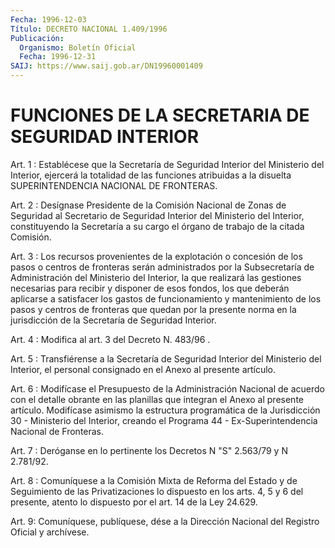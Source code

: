 ```yaml
---
Fecha: 1996-12-03
Título: DECRETO NACIONAL 1.409/1996
Publicación:
  Organismo: Boletín Oficial
  Fecha: 1996-12-31
SAIJ: https://www.saij.gob.ar/DN19960001409
---
```

# FUNCIONES DE LA SECRETARIA DE SEGURIDAD INTERIOR

<a id="1"></a>
Art.  1 : Establécese que la Secretaría de  Seguridad  Interior del Ministerio del Interior, ejercerá la totalidad de las funciones atribuidas  a  la  disuelta  SUPERINTENDENCIA NACIONAL DE FRONTERAS.

<a id="2"></a>
Art. 2 : Desígnase Presidente  de  la Comisión Nacional de Zonas de Seguridad al Secretario de Seguridad  Interior  del  Ministerio del Interior,  constituyendo  la  Secretaría  a  su cargo el órgano  de trabajo de la citada Comisión.

<a id="3"></a>
Art. 3 : Los recursos provenientes de la explotación o concesión de los  pasos  o  centros  de  fronteras  serán administrados  por  la Subsecretaría de Administración del Ministerio del Interior, la que realizará las gestiones necesarias para  recibir y disponer de esos fondos,  los  que  deberán  aplicarse a satisfacer  los  gastos  de funcionamiento y mantenimiento  de los pasos y centros de fronteras que  quedan  por  la  presente  norma  en  la  jurisdicción  de  la Secretaría de Seguridad Interior.

<a id="4"></a>
Art. 4 : Modifica al art. 3  del  Decreto N. 483/96 .

<a id="5"></a>
Art.  5  :  Transfiérense a la Secretaría de Seguridad Interior del Ministerio del  Interior,  el  personal  consignado  en el Anexo al presente artículo.

<a id="6"></a>
Art. 6 : Modifícase el Presupuesto de la Administración Nacional de acuerdo  con  el  detalle obrante en las planillas que integran  el Anexo  al  presente artículo.  Modifícase  asimismo  la  estructura programática  de  la  Jurisdicción  30  -  Ministerio del Interior, creando el Programa 44 - Ex-Superintendencia  Nacional de Fronteras.

<a id="7"></a>
Art. 7 : Deróganse en lo pertinente los Decretos N "S" 2.563/79 y N 2.781/92.

<a id="8"></a>
Art. 8 : Comuníquese a la Comisión Mixta de Reforma del Estado y de Seguimiento de las Privatizaciones lo dispuesto en los arts. 4, 5 y 6 del presente, atento lo dispuesto por el art. 14 de la Ley 24.629.

<a id="9"></a>
Art. 9: Comuníquese,  publíquese, dése a la Dirección Nacional del Registro Oficial y archívese.